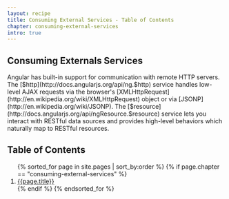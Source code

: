 ```yaml
---
layout: recipe
title: Consuming External Services - Table of Contents
chapter: consuming-external-services
intro: true
---
```

<h2>Consuming Externals Services</h2>
Angular has built-in support for communication with remote HTTP servers. The [$http](http://docs.angularjs.org/api/ng.$http) service handles low-level AJAX requests via the browser's [XMLHttpRequest](http://en.wikipedia.org/wiki/XMLHttpRequest) object or via [JSONP](http://en.wikipedia.org/wiki/JSONP). The [$resource](http://docs.angularjs.org/api/ngResource.$resource) service lets you interact with RESTful data sources and provides high-level behaviors which naturally map to RESTful resources.

<h2>Table of Contents</h2>
<ol>
  {% sorted_for page in site.pages | sort_by:order %}
    {% if page.chapter == "consuming-external-services" %}
      <li>
        <a href="{{ site.baseurl }}{{page.url}}">{{page.title}}</a>
      </li>
    {% endif %}
  {% endsorted_for %}
</ol>